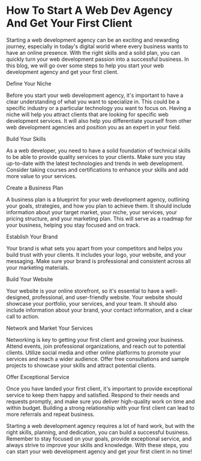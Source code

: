 # How To Start A Web Dev Agency And Get Your First Client

Starting a web development agency can be an exciting and rewarding journey, especially in today's digital world where every business wants to have an online presence. With the right skills and a solid plan, you can quickly turn your web development passion into a successful business. In this blog, we will go over some steps to help you start your web development agency and get your first client.

Define Your Niche

Before you start your web development agency, it's important to have a clear understanding of what you want to specialize in. This could be a specific industry or a particular technology you want to focus on. Having a niche will help you attract clients that are looking for specific web development services. It will also help you differentiate yourself from other web development agencies and position you as an expert in your field.

Build Your Skills

As a web developer, you need to have a solid foundation of technical skills to be able to provide quality services to your clients. Make sure you stay up-to-date with the latest technologies and trends in web development. Consider taking courses and certifications to enhance your skills and add more value to your services.

Create a Business Plan

A business plan is a blueprint for your web development agency, outlining your goals, strategies, and how you plan to achieve them. It should include information about your target market, your niche, your services, your pricing structure, and your marketing plan. This will serve as a roadmap for your business, helping you stay focused and on track.

Establish Your Brand

Your brand is what sets you apart from your competitors and helps you build trust with your clients. It includes your logo, your website, and your messaging. Make sure your brand is professional and consistent across all your marketing materials.

Build Your Website

Your website is your online storefront, so it's essential to have a well-designed, professional, and user-friendly website. Your website should showcase your portfolio, your services, and your team. It should also include information about your brand, your contact information, and a clear call to action.

Network and Market Your Services

Networking is key to getting your first client and growing your business. Attend events, join professional organizations, and reach out to potential clients. Utilize social media and other online platforms to promote your services and reach a wider audience. Offer free consultations and sample projects to showcase your skills and attract potential clients.

Offer Exceptional Service

Once you have landed your first client, it's important to provide exceptional service to keep them happy and satisfied. Respond to their needs and requests promptly, and make sure you deliver high-quality work on time and within budget. Building a strong relationship with your first client can lead to more referrals and repeat business.

Starting a web development agency requires a lot of hard work, but with the right skills, planning, and dedication, you can build a successful business. Remember to stay focused on your goals, provide exceptional service, and always strive to improve your skills and knowledge. With these steps, you can start your web development agency and get your first client in no time!